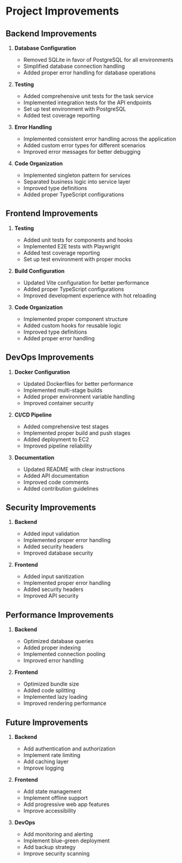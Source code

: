 # Project Improvements

## Backend Improvements

1. **Database Configuration**
   - Removed SQLite in favor of PostgreSQL for all environments
   - Simplified database connection handling
   - Added proper error handling for database operations

2. **Testing**
   - Added comprehensive unit tests for the task service
   - Implemented integration tests for the API endpoints
   - Set up test environment with PostgreSQL
   - Added test coverage reporting

3. **Error Handling**
   - Implemented consistent error handling across the application
   - Added custom error types for different scenarios
   - Improved error messages for better debugging

4. **Code Organization**
   - Implemented singleton pattern for services
   - Separated business logic into service layer
   - Improved type definitions
   - Added proper TypeScript configurations

## Frontend Improvements

1. **Testing**
   - Added unit tests for components and hooks
   - Implemented E2E tests with Playwright
   - Added test coverage reporting
   - Set up test environment with proper mocks

2. **Build Configuration**
   - Updated Vite configuration for better performance
   - Added proper TypeScript configurations
   - Improved development experience with hot reloading

3. **Code Organization**
   - Implemented proper component structure
   - Added custom hooks for reusable logic
   - Improved type definitions
   - Added proper error handling

## DevOps Improvements

1. **Docker Configuration**
   - Updated Dockerfiles for better performance
   - Implemented multi-stage builds
   - Added proper environment variable handling
   - Improved container security

2. **CI/CD Pipeline**
   - Added comprehensive test stages
   - Implemented proper build and push stages
   - Added deployment to EC2
   - Improved pipeline reliability

3. **Documentation**
   - Updated README with clear instructions
   - Added API documentation
   - Improved code comments
   - Added contribution guidelines

## Security Improvements

1. **Backend**
   - Added input validation
   - Implemented proper error handling
   - Added security headers
   - Improved database security

2. **Frontend**
   - Added input sanitization
   - Implemented proper error handling
   - Added security headers
   - Improved API security

## Performance Improvements

1. **Backend**
   - Optimized database queries
   - Added proper indexing
   - Implemented connection pooling
   - Improved error handling

2. **Frontend**
   - Optimized bundle size
   - Added code splitting
   - Implemented lazy loading
   - Improved rendering performance

## Future Improvements

1. **Backend**
   - Add authentication and authorization
   - Implement rate limiting
   - Add caching layer
   - Improve logging

2. **Frontend**
   - Add state management
   - Implement offline support
   - Add progressive web app features
   - Improve accessibility

3. **DevOps**
   - Add monitoring and alerting
   - Implement blue-green deployment
   - Add backup strategy
   - Improve security scanning 